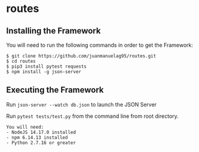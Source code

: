 # routes

## Installing the Framework 
You will need to run the following commands in order to get the Framework:
```
$ git clone https://github.com/juanmanuelag95/routes.git
$ cd routes
$ pip3 install pytest requests
$ npm install -g json-server
```

## Executing the Framework
Run `json-server --watch db.json` to launch the JSON Server

Run `pytest tests/test.py` from the command line from root directory.

```
You will need:
- NodeJS 14.17.0 installed
- npm 6.14.13 installed
- Python 2.7.16 or greater
```
